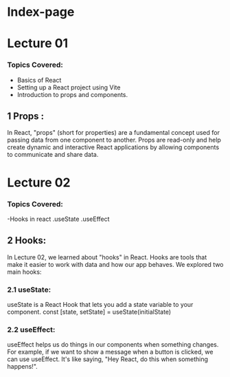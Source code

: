 # Index-page

# Lecture 01
### Topics Covered:
- Basics of React
- Setting up a React project using Vite
- Introduction to props and components.

## 1 Props :
In React, "props" (short for properties) are a fundamental concept used for passing data from one component to another. Props are read-only and help create dynamic and interactive React applications by allowing components to communicate and share data.

# Lecture 02
### Topics Covered:
-Hooks in react
.useState
.useEffect

## 2 Hooks:
In Lecture 02, we learned about "hooks" in React. Hooks are tools that make it easier to work with data and how our app behaves. We explored two main hooks:

### 2.1 useState:
useState is a React Hook that lets you add a state variable to your component. 
const [state, setState] = useState(initialState)

### 2.2 useEffect:
useEffect helps us do things in our components when something changes. 
For example, if we want to show a message when a button is clicked, we can use useEffect. 
It's like saying, "Hey React, do this when something happens!".
